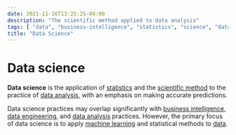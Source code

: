 ```yaml
---
date: 2021-11-16T13:25:25-04:00
description: "The scientific method applied to data analysis"
tags: [ "data", "business-intelligence", "statistics", "science", "data-teams" ]
title: "Data Science"
---
```


# Data science

**Data science** is the application of [statistics](statistics.md) and the [scientific method](science.md) to the practice of [data analysis](data-analysis.md), with an emphasis on making accurate predictions.

Data science practices may overlap significantly with [business intelligence](business-intelligence.md), [data engineering](data-engineering.md), and [data analysis](data-analysis.md) practices. However, the primary focus of data science is to apply [machine learning](machine-learning.md) and statistical methods to [data](data.md).
